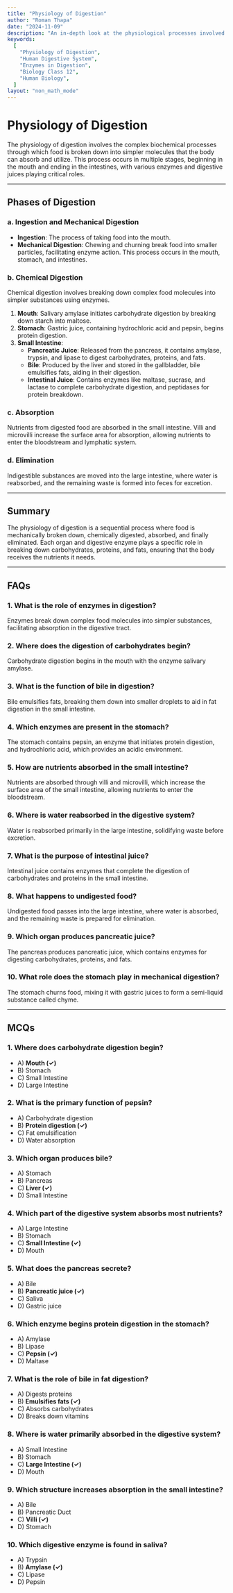 ```yaml
---
title: "Physiology of Digestion"
author: "Roman Thapa"
date: "2024-11-09"
description: "An in-depth look at the physiological processes involved in the digestion of food in the human body."
keywords:
  [
    "Physiology of Digestion",
    "Human Digestive System",
    "Enzymes in Digestion",
    "Biology Class 12",
    "Human Biology",
  ]
layout: "non_math_mode"
---
```


# Physiology of Digestion

The physiology of digestion involves the complex biochemical processes through which food is broken down into simpler molecules that the body can absorb and utilize. This process occurs in multiple stages, beginning in the mouth and ending in the intestines, with various enzymes and digestive juices playing critical roles.

---

## Phases of Digestion

### a. Ingestion and Mechanical Digestion

- **Ingestion**: The process of taking food into the mouth.
- **Mechanical Digestion**: Chewing and churning break food into smaller particles, facilitating enzyme action. This process occurs in the mouth, stomach, and intestines.

### b. Chemical Digestion

Chemical digestion involves breaking down complex food molecules into simpler substances using enzymes.

1. **Mouth**: Salivary amylase initiates carbohydrate digestion by breaking down starch into maltose.
2. **Stomach**: Gastric juice, containing hydrochloric acid and pepsin, begins protein digestion.
3. **Small Intestine**:
   - **Pancreatic Juice**: Released from the pancreas, it contains amylase, trypsin, and lipase to digest carbohydrates, proteins, and fats.
   - **Bile**: Produced by the liver and stored in the gallbladder, bile emulsifies fats, aiding in their digestion.
   - **Intestinal Juice**: Contains enzymes like maltase, sucrase, and lactase to complete carbohydrate digestion, and peptidases for protein breakdown.

### c. Absorption

Nutrients from digested food are absorbed in the small intestine. Villi and microvilli increase the surface area for absorption, allowing nutrients to enter the bloodstream and lymphatic system.

### d. Elimination

Indigestible substances are moved into the large intestine, where water is reabsorbed, and the remaining waste is formed into feces for excretion.

---

## Summary

The physiology of digestion is a sequential process where food is mechanically broken down, chemically digested, absorbed, and finally eliminated. Each organ and digestive enzyme plays a specific role in breaking down carbohydrates, proteins, and fats, ensuring that the body receives the nutrients it needs.

---

## FAQs

### 1. What is the role of enzymes in digestion?

Enzymes break down complex food molecules into simpler substances, facilitating absorption in the digestive tract.

### 2. Where does the digestion of carbohydrates begin?

Carbohydrate digestion begins in the mouth with the enzyme salivary amylase.

### 3. What is the function of bile in digestion?

Bile emulsifies fats, breaking them down into smaller droplets to aid in fat digestion in the small intestine.

### 4. Which enzymes are present in the stomach?

The stomach contains pepsin, an enzyme that initiates protein digestion, and hydrochloric acid, which provides an acidic environment.

### 5. How are nutrients absorbed in the small intestine?

Nutrients are absorbed through villi and microvilli, which increase the surface area of the small intestine, allowing nutrients to enter the bloodstream.

### 6. Where is water reabsorbed in the digestive system?

Water is reabsorbed primarily in the large intestine, solidifying waste before excretion.

### 7. What is the purpose of intestinal juice?

Intestinal juice contains enzymes that complete the digestion of carbohydrates and proteins in the small intestine.

### 8. What happens to undigested food?

Undigested food passes into the large intestine, where water is absorbed, and the remaining waste is prepared for elimination.

### 9. Which organ produces pancreatic juice?

The pancreas produces pancreatic juice, which contains enzymes for digesting carbohydrates, proteins, and fats.

### 10. What role does the stomach play in mechanical digestion?

The stomach churns food, mixing it with gastric juices to form a semi-liquid substance called chyme.

---

## MCQs

### 1. Where does carbohydrate digestion begin?

- A) **Mouth (✓)**
- B) Stomach
- C) Small Intestine
- D) Large Intestine

### 2. What is the primary function of pepsin?

- A) Carbohydrate digestion
- B) **Protein digestion (✓)**
- C) Fat emulsification
- D) Water absorption

### 3. Which organ produces bile?

- A) Stomach
- B) Pancreas
- C) **Liver (✓)**
- D) Small Intestine

### 4. Which part of the digestive system absorbs most nutrients?

- A) Large Intestine
- B) Stomach
- C) **Small Intestine (✓)**
- D) Mouth

### 5. What does the pancreas secrete?

- A) Bile
- B) **Pancreatic juice (✓)**
- C) Saliva
- D) Gastric juice

### 6. Which enzyme begins protein digestion in the stomach?

- A) Amylase
- B) Lipase
- C) **Pepsin (✓)**
- D) Maltase

### 7. What is the role of bile in fat digestion?

- A) Digests proteins
- B) **Emulsifies fats (✓)**
- C) Absorbs carbohydrates
- D) Breaks down vitamins

### 8. Where is water primarily absorbed in the digestive system?

- A) Small Intestine
- B) Stomach
- C) **Large Intestine (✓)**
- D) Mouth

### 9. Which structure increases absorption in the small intestine?

- A) Bile
- B) Pancreatic Duct
- C) **Villi (✓)**
- D) Stomach

### 10. Which digestive enzyme is found in saliva?

- A) Trypsin
- B) **Amylase (✓)**
- C) Lipase
- D) Pepsin
